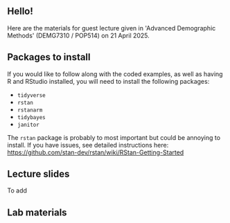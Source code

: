 ## Hello!

Here are the materials for guest lecture given in 'Advanced Demographic Methods' (DEMG7310 / POP514) on 21 April 2025.

## Packages to install

If you would like to follow along with the coded examples, as well as having R and RStudio installed, you will need to install the following packages:

- `tidyverse`
- `rstan`
- `rstanarm`
- `tidybayes`
- `janitor`

The `rstan` package is probably to most important but could be annoying to install. If you have issues, see detailed instructions here: https://github.com/stan-dev/rstan/wiki/RStan-Getting-Started

## Lecture slides

To add

## Lab materials
